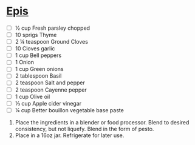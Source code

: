 # [Epis](https://www.savorythoughts.com/haitian-epis-haitian-seasoning-base/#recipe)

- [ ] ½ cup Fresh parsley chopped
- [ ] 10 sprigs Thyme
- [ ] 2 ¼ teaspoon Ground Cloves
- [ ] 10 Cloves garlic
- [ ] 1 cup Bell peppers
- [ ] 1 Onion
- [ ] 1 cup Green onions
- [ ] 2 tablespoon Basil
- [ ] 2 teaspoon Salt and pepper
- [ ] 2 teaspoon Cayenne pepper
- [ ] 1 cup Olive oil
- [ ] ⅓ cup Apple cider vinegar
- [ ] ¼ cup Better bouillon vegetable base paste

1. Place the ingredients in a blender or food processor. Blend to desired consistency, but not liquefy. Blend in the form of pesto.
2. Place in a 16oz jar. Refrigerate for later use. 